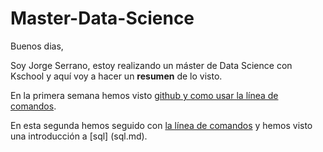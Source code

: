 # Master-Data-Science

Buenos dias, 

Soy Jorge Serrano, estoy realizando un máster de Data Science con Kschool y aquí voy a hacer un **resumen** de lo visto.

En la primera semana hemos visto [github y como usar la línea de comandos](linea_comandos.md).

En esta segunda hemos seguido con [la línea de comandos](linea_comandos.md) y hemos visto una introducción a [sql] (sql.md).
